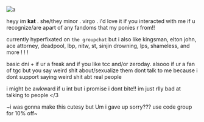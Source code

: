  ![a](https://i.postimg.cc/0Qk8TRk7/6e3c9e56258ce382b0f28dda510a9e63.jpg)
 
 heyy im **kat** . she/they minor . virgo . i'd love it if you interacted with me if u recognize/are apart of any fandoms that my ponies r from!!

 currently hyperfixated on `the groupchat` but i also like kingsman, elton john, ace attorney, deadpool, lbp, nitw, st, sinjin drowning, lps, shameless, and more ! ! ! 

 basic dni + if ur a freak and if you like tcc and/or zeroday. alsooo if ur a fan of tgc but you say weird shit about/sexualize them dont talk to me because i dont support saying weird shit abt real people

 i might be awkward if u int but i promise i dont bite!! im just rlly bad at talking to people </3

 ~i was gonna make this cutesy but Um i gave up sorry??? use code group for 10% off~
